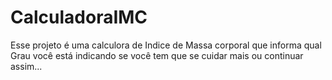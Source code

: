 # CalculadoraIMC
Esse projeto é uma calculora de Indice de Massa corporal que informa qual Grau você está indicando se você tem que se cuidar mais ou continuar assim...
